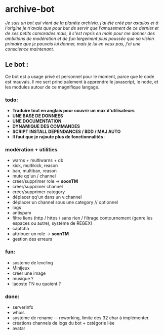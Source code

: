 # archive-bot

*Je suis un bot qui vient de la planète archivia, j'ai été créé par astalios et à l'origine je n'avais que
pour but de servir que l'amusement de ce dernier et de ses petits camarades mais, il s'est repris en main
pour me donner des ambitions de modération et de fun largement plus poussée que sa vision primaire que je
pouvais lui donner, mais je lui en veux pas, j'ai une conscience maintenant.*

## Le bot :

Ce bot est a usage privé et personnel pour le moment, parce que le code est mauvais.
Il me sert principalement à apprendre le javascript, le node, et les modules autour de ce magnifique langage.

### todo:
- **Traduire tout en anglais pour couvrir un max d'utilisateurs**
- **UNE BASE DE DONNEES**
- **UNE DOCUMENTATION**
- **DYNAMIQUE DES COMMANDES**
- **SCRIPT INSTALL DEPENDANCES / BDD / MAJ AUTO**
- __Il faut que je rajoute plus de fonctionnalités__ :

### modération + utilities

- warns + multiwarns + db
- kick, multikick, reason
- ban, multiban, reason
- mute qq'un / channel
- créer/supprimer role -> **soonTM**
- créer/supprimer channel
- créer/supprimer category
- déplacer qq'un dans un  v.channel
- déplacer un channel sous une category // optionnel
- logs
- antispam
- filtre liens (http / https / sans rien / filtrage contournement (genre les espaces ou autre), système de REGEX)
- captcha
- attribuer un role -> **soonTM**
- gestion des erreurs

### fun:

- systeme de leveling
- Minijeux
- créer  une image
- musique ?
- lacoste TN ou quoient ?

### done:

- serverinfo
- whois
- système de rename -- reworking, limite des 32 char à implémenter.
- créations channels de logs du bot + catégorie liée
- avatar

